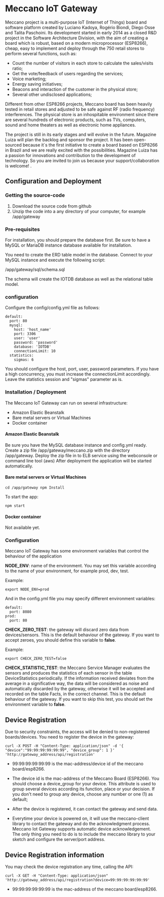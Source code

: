 # Meccano IoT Gateway

Meccano project is a multi-purpose IoT (Internet of Things) board and software platform created by Luciano Kadoya, Rogério Biondi, Diego Osse and Talita Paschoini. Its development started in early 2014 as a closed R&D project in the Software Architecture Division, with the aim of creating a board which is robust, based on a modern microprocessor (ESP8266), cheap, easy to implement and deploy through the 750 retail stores to perform several functions, such as:
- Count the number of visitors in each store to calculate the sales/visits ratio;
- Get the vote/feedback of users regarding the services;
- Voice marketing;
- Energy saving initiatives;
- Beacons and interaction of the customer in the physical store;
- Several other undisclosed applications;

Different from other ESP8266 projects, Meccano board has been heavily tested in retail stores and adjusted to be safe against RF (radio frequency) interferences. The physical store is an inhospitable environment since there are several hundreds of electronic products, such as TVs, computers, sound and home theaters as well as electronic home appliances.

The project is still in its early stages and will evolve in the future. Magazine Luiza will plan the backlog and sponsor the project. It has been open-sourced because it´s the first initiative to create a board based on ESP8266 in Brazil and we are really excited with the possibilities. Magazine Luiza has a passion for innovations and contribution to the development of technology. So you are invited to join us because your support/collaboration is welcome! .



## Configuration and Deployment



### Getting the source-code

1. Download the source code from github
2. Unzip the code into a any directory of your computer, for example /app/gateway



### Pre-requisites

For installation, you should prepare the database first. Be sure to have a MySQL or MariaDB instance database available for installation.

You need to create the ERD table model in the database. Connect to your MySQL instance and execute the following script:

/app/gateway/sql/schema.sql

The schema will create the IOTDB database as well as the relational table model.



### configuration

Configure the config/config.yml file as follows:

    default:
      port: 80
      mysql:
        host: 'host_name'
        port: 3306
        user: 'user'
        password: 'password'
        database: 'IOTDB'
        connectionLimit: 10
      statistics:
        sigmas: 6

You should configure the host, port, user, password parameters.
If you have a high concurrency, you must increase the connectionLimit accordingly.
Leave the statistics session and "sigmas" parameter as is.



### Installation / Deployment

The Meccano IoT Gateway can run on several infrastructure:

- Amazon Elastic Beanstalk
- Bare metal servers or Virtual Machines
- Docker container



#### Amazon Elastic Beanstalk

Be sure you have the MySQL database instance and config.yml ready.
Create a zip file /app/gateway/meccano.zip with the directory /app/gateway.
Deploy the zip file in to ELB service using the webconsole or command line tool (aws)
After deployment the application will be started automatically.



#### Bare metal servers or Virtual Machines

`
cd /app/gateway
npm Install
`

To start the app:

`npm start`



#### Docker container

Not available yet.



### Configuration

Meccano IoT Gateway has some environment variables that control the behaviour of the application

**NODE_ENV**: name of the environment. You may set this variable according to the name of your environment, for example prod, dev, test.

Example:

`export NODE_ENV=prod`

And in the config.yml file you may specify different environment variables:


    default:
      port: 8080
    prod:
      port: 80


**CHECK_ZERO_TEST**: the gateway will discard zero data from devices/sensors.
This is the default behaviour of the gateway.
If you want to accept zeroes, you should define this variable to **false**.

Example:

`export CHECK_ZERO_TEST=false`

**CHECK_STATISTIC_TEST**: the Meccano Service Manager evaluates the sensors and produces the statistics of each sensor in the table DeviceStatistics periodically. If the information received deviates from the average in a significative way, the data will be considered as noise and automatically discarded by the gateway, otherwise it will be accepted and recorded on the table Facts, in the correct channel.
This is the default behaviour of the gateway.
If you want to skip this test, you should set the environment variable to **false**.


## Device Registration

Due to security constraints, the access will be denied to non-registered boards/devices.
You need to register the device in the gateway:

`
curl -X POST -H "Content-Type: application/json" -d '{ "device":"99:99:99:99:99:99", "device_group": 1 }' 'http://gateway_address/api/registration'
`

- 99:99:99:99:99:99 is the mac-address/device id of the meccano board/esp8266.

- The device id is the mac-address of the Meccano Board (ESP8266).
You should choose a device_group for your device. This attribute is used to group several devices according its function, place or your decision. If you don't need to group any device, choose any number or one (1) as default;

- After the device is registered, it can contact the gateway and send data.

- Everytime your device is powered on, it will use the meccano-client library to contact the gateway and do the acknowledgment process. Meccano Iot Gateway supports automatic device acknowledgement. The only thing you need to do is to include the meccano library to your sketch and configure the server/port address.


## Device Registration information

You may check the device registration any time, calling the API:

`curl -X GET -H "Content-Type: application/json" 'http://gateway_address/api/registration?device=99:99:99:99:99:99'`

- 99:99:99:99:99:99 is the mac-address of the meccano board/esp8266.
